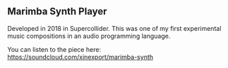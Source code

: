 ## Marimba Synth Player

Developed in 2018 in Supercollider. This was one of my first experimental music compositions in an audio programming language.

You can listen to the piece here:
https://soundcloud.com/xinexport/marimba-synth
